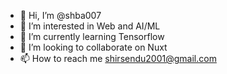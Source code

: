 - 👋 Hi, I’m @shba007
- 👀 I’m interested in Web and AI/ML
- 🌱 I’m currently learning Tensorflow
- 💞️ I’m looking to collaborate on Nuxt
- 📫 How to reach me shirsendu2001@gmail.com

<!---
shba007/shba007 is a ✨ special ✨ repository because its `README.md` (this file) appears on your GitHub profile.
You can click the Preview link to take a look at your changes.
--->
